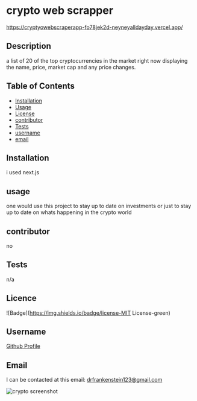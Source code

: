 # crypto web scrapper
https://cryptyowebscraperapp-fo78jek2d-neyneyalldayday.vercel.app/
 
## Description
 
a list of 20 of the top cryptocurrencies in the market right now displaying the name, price, market cap and any price changes.
 
## Table of Contents
 
* [Installation](#Installation) 
* [Usage](#Usage) 
* [License](#License) 
* [contributor](#contributor) 
* [Tests](#Tests)
* [username](#username) 
* [email](#email)
 
## Installation
 
i used next.js
 
## usage

one would use this project to stay up to date on investments or just to stay up to date on whats happening in the crypto world
 
## contributor 
 
no
 
## Tests
n/a
 
## Licence

![Badge](https://img.shields.io/badge/license-MIT License-green)
 
## Username

[Github Profile](https://github.com/neyneyalldayday/)
 
## Email

I can be contacted at this email: <drfrankenstein123@gmail.com>

![crypto screenshot](https://user-images.githubusercontent.com/65675240/117186858-e26b7d80-ada0-11eb-940a-37ad5a9c2432.PNG)
